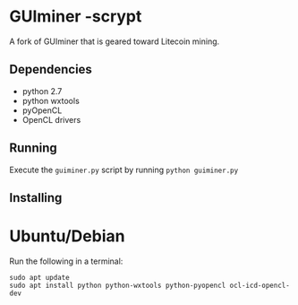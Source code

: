 # GUIminer -scrypt

A fork of GUIminer that is geared toward Litecoin mining.

## Dependencies

* python 2.7
* python wxtools
* pyOpenCL
* OpenCL drivers

## Running

Execute the `guiminer.py` script by running `python guiminer.py`

## Installing

# Ubuntu/Debian
Run the following in a terminal:
```
sudo apt update
sudo apt install python python-wxtools python-pyopencl ocl-icd-opencl-dev
```
